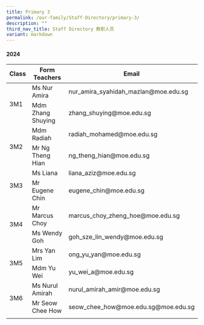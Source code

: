 ```yaml
---
title: Primary 3
permalink: /our-family/Staff-Directory/primary-3/
description: ""
third_nav_title: Staff Directory 教职人员
variant: markdown
---
```

#### 2024

<table>
<thead>
  <tr>
    <th>Class</th>
    <th>Form Teachers</th>
    <th>Email</th>
  </tr>
</thead>
<tbody>
  <tr>
    <td rowspan="2">3M1</td>
    <td>Ms Nur Amira</td>
    <td>nur_amira_syahidah_mazlan@moe.edu.sg</td>
  </tr>
  <tr>
    <td>Mdm Zhang Shuying</td>
    <td>zhang_shuying@moe.edu.sg</td>
  </tr>
  <tr>
    <td rowspan="2">3M2</td>
    <td>Mdm Radiah</td>
    <td>radiah_mohamed@moe.edu.sg</td>
  </tr>
  <tr>
    <td>Mr Ng Theng Hian</td>
    <td>ng_theng_hian@moe.edu.sg</td>
  </tr>
  <tr>
    <td rowspan="2">3M3</td>
    <td>Ms Liana</td>
    <td>liana_aziz@moe.edu.sg</td>
  </tr>
  <tr>
    <td>Mr Eugene Chin</td>
    <td>eugene_chin@moe.edu.sg</td>
  </tr>
  <tr>
    <td rowspan="2">3M4</td>
    <td>Mr Marcus Choy </td>
    <td>marcus_choy_zheng_hoe@moe.edu.sg</td>
  </tr>
  <tr>
    <td>Ms Wendy Goh</td>
    <td>goh_sze_lin_wendy@moe.edu.sg</td>
  </tr>
  <tr>
    <td rowspan="2">3M5</td>
    <td>Mrs Yan Lim </td>
    <td>ong_yu_yan@moe.edu.sg</td>
  </tr>
  <tr>
    <td>Mdm Yu Wei</td>
    <td>yu_wei_a@moe.edu.sg</td>
  </tr>
  <tr>
    <td rowspan="2">3M6</td>
    <td>Ms Nurul Amirah </td>
    <td>nurul_amirah_amir@moe.edu.sg</td>
  </tr>
  <tr>
    <td>Mr Seow Chee How</td>
    <td>seow_chee_how@moe.edu.sg@moe.edu.sg</td>
		</tr>
    <tr><td rowspan="2"></td>   
  </tr>
</tbody>
</table>